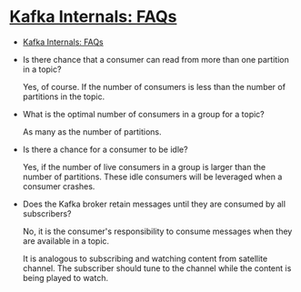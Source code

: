 # [Kafka Internals: FAQs](https://dzone.com/articles/kafka-internals-faq)

- [Kafka Internals: FAQs](#kafka-internals-faqs)

- Is there chance that a consumer can read from more than one partition in a topic?

  Yes, of course. If the number of consumers is less than the number of partitions in the topic.

- What is the optimal number of consumers in a group for a topic?

  As many as the number of partitions.

- Is there a chance for a consumer to be idle?

  Yes, if the number of live consumers in a group is larger than the number of partitions. These idle consumers will be leveraged when a consumer crashes.

- Does the Kafka broker retain messages until they are consumed by all subscribers?

  No, it is the consumer's responsibility to consume messages when they are available in a topic.

  It is analogous to subscribing and watching content from satellite channel. The subscriber should tune to the channel while the content is being played to watch.
